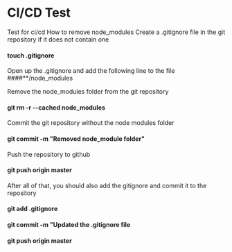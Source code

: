 # CI/CD Test 
Test for ci/cd
How to remove node_modules
Create a .gitignore file in the git repository if it does not contain one
#### touch .gitignore

Open up the .gitignore and add the following line to the file
####**/node_modules

Remove the node_modules folder from the git repository
#### git rm -r --cached node_modules

Commit the git repository without the node modules folder
#### git commit -m "Removed node_module folder"

Push the repository to github
#### git push origin master

After all of that, you should also add the gitignore and commit it to the repository

#### git add .gitignore

#### git commit -m "Updated the .gitignore file

#### git push origin master
